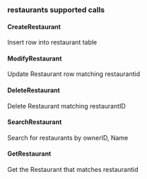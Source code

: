 ### restaurants supported calls

#### CreateRestaurant
Insert row into restaurant table

#### ModifyRestaurant
Update Restaurant row matching restaurantid

#### DeleteRestaurant
Delete Restaurant matching restaurantID

#### SearchRestaurant
Search for restaurants by ownerID, Name

#### GetRestaurant
Get the Restaurant that matches restaurantid
